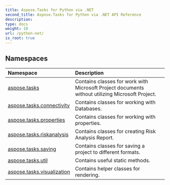 ```yaml
---
title: Aspose.Tasks for Python via .NET
second_title: Aspose.Tasks for Python via .NET API Reference
description: 
type: docs
weight: 10
url: /python-net/
is_root: true
---
```


## Namespaces
| Namespace | Description |
| :- | :- |
|[aspose.tasks](./aspose.tasks)|Contains classes for work with Microsoft Project documents without utilizing Microsoft Project.|
|[aspose.tasks.connectivity](./aspose.tasks.connectivity)|Contains classes for working with Databases.|
|[aspose.tasks.properties](./aspose.tasks.properties)|Contains classes for working with properties.|
|[aspose.tasks.riskanalysis](./aspose.tasks.riskanalysis)|Contains classes for creating Risk Analysis Report.|
|[aspose.tasks.saving](./aspose.tasks.saving)|Contains classes for saving a project to different formats.|
|[aspose.tasks.util](./aspose.tasks.util)|Contains useful static methods.|
|[aspose.tasks.visualization](./aspose.tasks.visualization)|Contains helper classes for rendering.|
